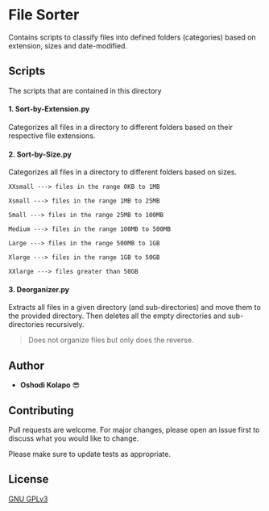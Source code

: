# File Sorter

 Contains scripts to classify files into defined folders (categories) based on extension, sizes and date-modified.

## Scripts

The scripts that are contained in this directory
####  1. Sort-by-Extension.py

Categorizes all files in a directory to different folders based on their respective file extensions.
####  2. Sort-by-Size.py

Categorizes all files in a directory to different folders based on sizes.
```
XXsmall ---> files in the range 0KB to 1MB

Xsmall ---> files in the range 1MB to 25MB

Small ---> files in the range 25MB to 100MB

Medium ---> files in the range 100MB to 500MB

Large ---> files in the range 500MB to 1GB

Xlarge ---> files in the range 1GB to 50GB

XXlarge ---> files greater than 50GB
```

####  3. Deorganizer.py
Extracts all files in a given directory (and sub-directories) and move them to the provided directory. Then deletes all the empty directories  and sub-directories recursively.

> Does not organize files but only does the reverse.
## Author

* **Oshodi Kolapo** :sunglasses:


## Contributing
Pull requests are welcome. For major changes, please open an issue first to discuss what you would like to change.

Please make sure to update tests as appropriate.

## License
[GNU GPLv3](https://choosealicense.com/licenses/gpl-3.0/)
